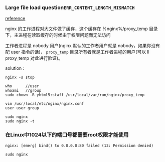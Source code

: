 ### Large file load question`ERR_CONTENT_LENGTH_MISMATCH`

[reference][stackoverflow-err-content-length-mismatch]

nginx 的工作进程对大文件做了缓存，这个缓存在 %nginx%/proxy_temp 目录下，主进程在读取缓存的时候由于权限问题而无法访问

工作者进程是 nobody 用户(nginx 默认的工作者用户就是 nobody，如果你没有配 user 指令的话)，
`proxy_temp` 目录所有者就是工作者进程的用户(可以 ll proxy_temp 对此进行验证)。

solution :
```
nginx -s stop

who      //user
whoami   //group
sudo chown -R yhtml5:staff /usr/local/var/run/nginx/proxy_temp

vim /usr/local/etc/nginx/nginx.conf
user user group

sudo nginx
sudo nginx -t
```

### 在Linux中1024以下的端口号都需要root权限才能使用

```
nginx: [emerg] bind() to 0.0.0.0:80 failed (13: Permission denied)

sudo nginx
```

[stackoverflow-err-content-length-mismatch]:https://stackoverflow.com/questions/25993826/err-content-length-mismatch-on-nginx-and-proxy-on-chrome-when-loading-large-file